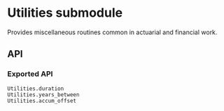 # Utilities submodule

Provides miscellaneous routines common in actuarial and financial work.

## API

### Exported API
```@docs
Utilities.duration
Utilities.years_between
Utilities.accum_offset
```